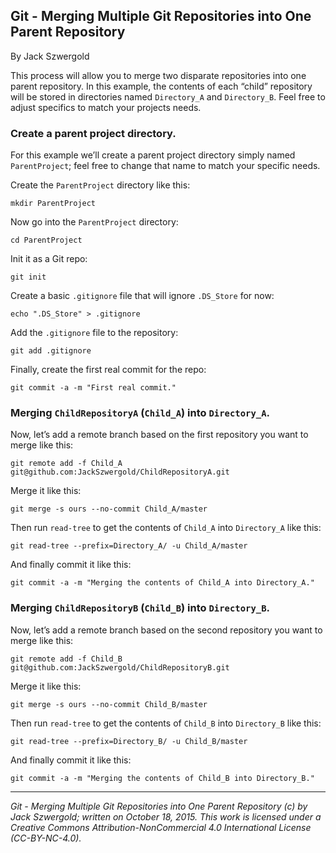 ## Git - Merging Multiple Git Repositories into One Parent Repository

By Jack Szwergold

This process will allow you to merge two disparate repositories into one parent repository. In this example, the contents of each “child” repository will be stored in directories named `Directory_A` and `Directory_B`. Feel free to adjust specifics to match your projects needs.

### Create a parent project directory.

For this example we’ll create a parent project directory simply named `ParentProject`; feel free to change that name to match your specific needs.

Create the `ParentProject` directory like this:

	mkdir ParentProject

Now go into the `ParentProject` directory:

	cd ParentProject

Init it as a Git repo:

	git init

Create a basic `.gitignore` file that will ignore `.DS_Store` for now:

	echo ".DS_Store" > .gitignore

Add the `.gitignore` file to the repository:

    git add .gitignore

Finally, create the first real commit for the repo:

	git commit -a -m "First real commit."

### Merging `ChildRepositoryA` (`Child_A`) into `Directory_A`.

Now, let’s add a remote branch based on the first repository you want to merge like this:

	git remote add -f Child_A git@github.com:JackSzwergold/ChildRepositoryA.git

Merge it like this:

	git merge -s ours --no-commit Child_A/master

Then run `read-tree` to get the contents of `Child_A` into `Directory_A` like this:

	git read-tree --prefix=Directory_A/ -u Child_A/master

And finally commit it like this:

	git commit -a -m "Merging the contents of Child_A into Directory_A."

### Merging `ChildRepositoryB` (`Child_B`) into `Directory_B`.

Now, let’s add a remote branch based on the second repository you want to merge like this:

	git remote add -f Child_B git@github.com:JackSzwergold/ChildRepositoryB.git

Merge it like this:

	git merge -s ours --no-commit Child_B/master

Then run `read-tree` to get the contents of `Child_B` into `Directory_B` like this:

	git read-tree --prefix=Directory_B/ -u Child_B/master

And finally commit it like this:

	git commit -a -m "Merging the contents of Child_B into Directory_B."

***

*Git - Merging Multiple Git Repositories into One Parent Repository (c) by Jack Szwergold; written on October 18, 2015. This work is licensed under a Creative Commons Attribution-NonCommercial 4.0 International License (CC-BY-NC-4.0).*
